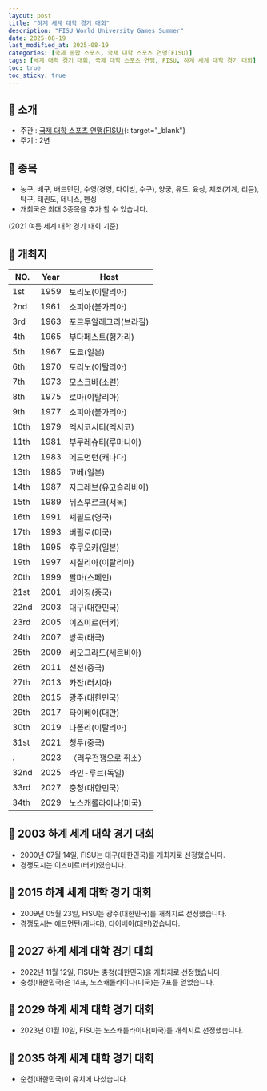 ```yaml
---
layout: post
title: "하계 세계 대학 경기 대회"
description: "FISU World University Games Summer"
date: 2025-08-19
last_modified_at: 2025-08-19
categories: [국제 종합 스포츠, 국제 대학 스포츠 연맹(FISU)]
tags: [세계 대학 경기 대회, 국제 대학 스포츠 연맹, FISU, 하계 세계 대학 경기 대회]
toc: true
toc_sticky: true
---
```

## 📜 소개
* 주관 : [국제 대학 스포츠 연맹(FISU)](https://www.fisu.net/){: target="_blank"}
* 주기 : 2년

## 📜 종목
* 농구, 배구, 배드민턴, 수영(경영, 다이빙, 수구), 양궁, 유도, 육상, 체조(기계, 리듬), 탁구, 태권도, 테니스, 펜싱
* 개최국은 최대 3종목을 추가 할 수 있습니다.

(2021 여름 세계 대학 경기 대회 기준)

## 📜 개최지

<html>
    <head>
        <meta charset="UTF-8">
    </head>
    <body>
        <table>
            <thead>
                <tr class="header-row">
                    <th class="col-no">NO.</th>
                    <th class="col-year">Year</th>
                    <th class="col-host">Host</th>
                </tr>
            </thead>
            <tbody>
                <tr>
                    <td>1st</td>
                    <td>1959</td>
                    <td>토리노(이탈리아)</td>
                </tr>
                <tr>
                    <td>2nd</td>
                    <td>1961</td>
                    <td>소피아(불가리아)</td>
                </tr>
                <tr>
                    <td>3rd</td>
                    <td>1963</td>
                    <td>포르투알레그리(브라질)</td>
                </tr>
                <tr>
                    <td>4th</td>
                    <td>1965</td>
                    <td>부다페스트(헝가리)</td>
                </tr>
                <tr>
                    <td>5th</td>
                    <td>1967</td>
                    <td>도쿄(일본)</td>
                </tr>
                <tr>
                    <td>6th</td>
                    <td>1970</td>
                    <td>토리노(이탈리아)</td>
                </tr>
                <tr>
                    <td>7th</td>
                    <td>1973</td>
                    <td>모스크바(소련)</td>
                </tr>
                <tr>
                    <td>8th</td>
                    <td>1975</td>
                    <td>로마(이탈리아)</td>
                </tr>
                <tr>
                    <td>9th</td>
                    <td>1977</td>
                    <td>소피아(불가리아)</td>
                </tr>
                <tr>
                    <td>10th</td>
                    <td>1979</td>
                    <td>멕시코시티(멕시코)</td>
                </tr>
                <tr>
                    <td>11th</td>
                    <td>1981</td>
                    <td>부쿠레슈티(루마니아)</td>
                </tr>
                <tr>
                    <td>12th</td>
                    <td>1983</td>
                    <td>에드먼턴(캐나다)</td>
                </tr>
                <tr>
                    <td>13th</td>
                    <td>1985</td>
                    <td>고베(일본)</td>
                </tr>
                <tr>
                    <td>14th</td>
                    <td>1987</td>
                    <td>자그레브(유고슬라비아)</td>
                </tr>
                <tr>
                    <td>15th</td>
                    <td>1989</td>
                    <td>뒤스부르크(서독)</td>
                </tr>
                <tr>
                    <td>16th</td>
                    <td>1991</td>
                    <td>셰필드(영국)</td>
                </tr>
                <tr>
                    <td>17th</td>
                    <td>1993</td>
                    <td>버펄로(미국)</td>
                </tr>
                <tr>
                    <td>18th</td>
                    <td>1995</td>
                    <td>후쿠오카(일본)</td>
                </tr>
                <tr>
                    <td>19th</td>
                    <td>1997</td>
                    <td>시칠리아(이탈리아)</td>
                </tr>
                <tr>
                    <td>20th</td>
                    <td>1999</td>
                    <td>팔마(스페인)</td>
                </tr>
                <tr>
                    <td>21st</td>
                    <td>2001</td>
                    <td>베이징(중국)</td>
                </tr>
                <tr class="korea-host-bg">
                    <td><span class="korea-host">22nd</span></td>
                    <td><span class="korea-host">2003</span></td>
                    <td><span class="korea-host">대구(대한민국)</span></td>
                </tr>
                <tr>
                    <td>23rd</td>
                    <td>2005</td>
                    <td>이즈미르(터키)</td>
                </tr>
                <tr>
                    <td>24th</td>
                    <td>2007</td>
                    <td>방콕(태국)</td>
                </tr>
                <tr>
                    <td>25th</td>
                    <td>2009</td>
                    <td>베오그라드(세르비아)</td>
                </tr>
                <tr>
                    <td>26th</td>
                    <td>2011</td>
                    <td>선전(중국)</td>
                </tr>
                <tr>
                    <td>27th</td>
                    <td>2013</td>
                    <td>카잔(러시아)</td>
                </tr>
                <tr class="korea-host-bg">
                    <td><span class="korea-host">28th</span></td>
                    <td><span class="korea-host">2015</span></td>
                    <td><span class="korea-host">광주(대한민국)</span></td>
                </tr>
                <tr>
                    <td>29th</td>
                    <td>2017</td>
                    <td>타이베이(대만)</td>
                </tr>
                <tr>
                    <td>30th</td>
                    <td>2019</td>
                    <td>나폴리(이탈리아)</td>
                </tr>
                <tr>
                    <td>31st</td>
                    <td>2021</td>
                    <td>청두(중국)</td>
                </tr>
                <tr>
                    <td>.</td>
                    <td>2023</td>
                    <td>〈러우전쟁으로 취소〉</td>
                </tr>
                <tr>
                    <td>32nd</td>
                    <td>2025</td>
                    <td>라인-루르(독일)</td>
                </tr>
                <tr class="korea-host-bg">
                    <td><span class="korea-host">33rd</span></td>
                    <td><span class="korea-host">2027</span></td>
                    <td><span class="korea-host">충청(대한민국)</span></td>
                </tr>
                <tr>
                    <td>34th</td>
                    <td>2029</td>
                    <td>노스캐롤라이나(미국)</td>
                </tr>
            </tbody>
        </table>
    </body>
</html>

## 📜 2003 하계 세계 대학 경기 대회
* 2000년 07월 14일, FISU는 <span class="korea-host">대구(대한민국)</span>를 개최지로 선정했습니다.
* 경쟁도시는 이즈미르(터키)였습니다.

## 📜 2015 하계 세계 대학 경기 대회
* 2009년 05월 23일, FISU는 <span class="korea-host">광주(대한민국)</span>를 개최지로 선정했습니다.
* 경쟁도시는 에드먼턴(캐나다), 타이베이(대만)였습니다.

## 📜 2027 하계 세계 대학 경기 대회
* 2022년 11월 12일, FISU는 <span class="korea-host">충청(대한민국)</span>을 개최지로 선정했습니다.
* <span class="korea-host">충청(대한민국)</span>은 14표, 노스캐롤라이나(미국)는 7표를 얻었습니다.

## 📜 2029 하계 세계 대학 경기 대회
* 2023년 01월 10일, FISU는 <span class="foreign-host">노스캐롤라이나(미국)</span>를 개최지로 선정했습니다.

## 📜 2035 하계 세계 대학 경기 대회
* 순천(대한민국)이 유치에 나섰습니다.
